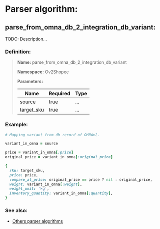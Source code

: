 # Parser algorithm:
 
## parse_from_omna_db_2_integration_db_variant:

TODO: Description...
    
### Definition:

> **Name:** parse_from_omna_db_2_integration_db_variant
> 
> **Namespace:** Ov2Shopee
>
> **Parameters:**
> 
> | Name | Required | Type |
> | --- | --- | --- |
> | source | true | ... |
> | target_sku | true | ... |

### Example:
```RUBY
# Mapping variant from db record of OMNAv2.

variant_in_omna = source

price = variant_in_omna[:price]
original_price = variant_in_omna[:original_price]

{
  sku: target_sku,
  price: price,
  compare_at_price: original_price == price ? nil : original_price,
  weight: variant_in_omna[:weight],
  weight_unit: 'kg',
  inventory_quantity: variant_in_omna[:quantity],
}
```

### See also:
* [Others parser algorithms](overview?id=parse_from_omna_db_2_integration_db_variant)